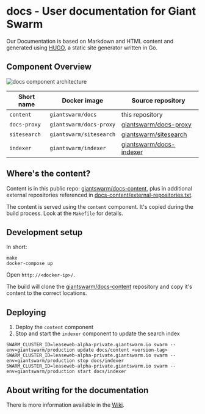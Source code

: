 # docs - User documentation for Giant Swarm

Our Documentation is based on Markdown and HTML content and generated using [HUGO](http://gohugo.io/), a static site generator written in Go.

## Component Overview

![docs component architecture](https://cloud.githubusercontent.com/assets/273727/19264053/8344ef86-8f9f-11e6-9154-e6ee9b8d5668.png)

|Short name    | Docker image            | Source repository                                                      |
|--------------|-------------------------|------------------------------------------------------------------------|
|`content`     | `giantswarm/docs`       | this repository                                                        |
|`docs-proxy`  | `giantswarm/docs-proxy` | [giantswarm/docs-proxy](https://github.com/giantswarm/docs-proxy/)     |
|`sitesearch`  | `giantswarm/sitesearch` | [giantswarm/sitesearch](https://github.com/giantswarm/sitesearch/)     |
|`indexer`     | `giantswarm/indexer`    | [giantswarm/docs-indexer](https://github.com/giantswarm/docs-indexer/) |


## Where's the content?

Content is in this public repo: [giantswarm/docs-content](https://github.com/giantswarm/docs-content), plus in additional external repositories referenced in [docs-content/external-repositories.txt](https://github.com/giantswarm/docs-content/blob/master/external-repositories.txt).

The content is served using the `content` component. It's copied during the build process. Look at the `Makefile` for details.

## Development setup

In short:

```nohighlight
make
docker-compose up
```

Open `http://<docker-ip>/`.

The build will clone the [giantswarm/docs-content](https://github.com/giantswarm/docs-content) repository and copy it's content to the correct locations.

## Deploying

1. Deploy the `content` component
2. Stop and start the `indexer` component to update the search index

```nohighlight
SWARM_CLUSTER_ID=leaseweb-alpha-private.giantswarm.io swarm --env=giantswarm/production update docs/content <version-tag>
SWARM_CLUSTER_ID=leaseweb-alpha-private.giantswarm.io swarm --env=giantswarm/production stop docs/indexer
SWARM_CLUSTER_ID=leaseweb-alpha-private.giantswarm.io swarm --env=giantswarm/production start docs/indexer
```

## About writing for the documentation

There is more information available in the [Wiki](https://git.giantswarm.io/giantswarm/docs/wikis/home).

